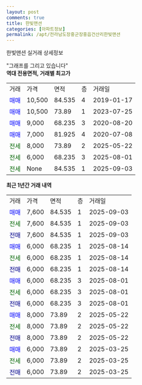 ```yaml
---
layout: post
comments: true
title: 한빛맨션
categories: [아파트정보]
permalink: /apt/전라남도장흥군장흥읍건산리한빛맨션
---
```


한빛맨션 실거래 상세정보

<script type="text/javascript">
  google.charts.load('current', {'packages':['line', 'corechart']});
  google.charts.setOnLoadCallback(drawChart);

  function drawChart() {
    var data = new google.visualization.DataTable();
    data.addColumn('date', '거래일');
    data.addColumn('number', "매매");
    data.addColumn('number', "전세");
    data.addColumn('number', "전매");

    data.addRows([[new Date(Date.parse("2025-09-03")), 7600, null, null], [new Date(Date.parse("2025-09-03")), null, 7600, null], [new Date(Date.parse("2025-09-03")), null, null, 7600], [new Date(Date.parse("2025-08-14")), 6000, null, null], [new Date(Date.parse("2025-08-14")), null, 6000, null], [new Date(Date.parse("2025-08-14")), null, null, 6000], [new Date(Date.parse("2025-08-01")), 6000, null, null], [new Date(Date.parse("2025-08-01")), null, 6000, null], [new Date(Date.parse("2025-08-01")), null, null, 6000], [new Date(Date.parse("2025-05-22")), 8000, null, null], [new Date(Date.parse("2025-05-22")), null, 8000, null], [new Date(Date.parse("2025-05-22")), null, null, 8000], [new Date(Date.parse("2025-03-25")), 6000, null, null], [new Date(Date.parse("2025-03-25")), null, 6000, null], [new Date(Date.parse("2025-03-25")), null, null, 6000]]);

    var options = {
      hAxis: {
        format: 'yyyy/MM/dd'
      },    
      lineWidth: 0,
      pointsVisible: true,    
      title: '최근 1년간 유형별 실거래가 분포',
      legend: { position: 'bottom' }
    };

    var formatter = new google.visualization.NumberFormat({pattern:'###,###'} );
    formatter.format(data, 1);
    formatter.format(data, 2);
    
    setTimeout(function() {
        var chart = new google.visualization.LineChart(document.getElementById('columnchart_material'));
        chart.draw(data, (options));
        document.getElementById('loading').style.display = 'none';
    }, 200);
  }
</script>


<div id="loading" style="z-index:20; display: block; margin-left: 0px">"그래프를 그리고 있습니다"</div>
<div id="columnchart_material" style="width: 95%; margin-left: 0px; display: block"></div>
<!-- contents start -->
<b>역대 전용면적, 거래별 최고가</b>
<table class="sortable">
    <tr>
      <td>거래</td>
      <td>가격</td>
      <td>면적</td>
      <td>층</td>
      <td>거래일</td>
    </tr>
        <tr>
          <td><a style="color: blue">매매</a></td>
          <td>10,500</td>
          <td>84.535</td>
          <td>4</td>
          <td>2019-01-17</td>
        </tr>            <tr>
          <td><a style="color: blue">매매</a></td>
          <td>10,500</td>
          <td>73.89</td>
          <td>1</td>
          <td>2023-07-25</td>
        </tr>            <tr>
          <td><a style="color: blue">매매</a></td>
          <td>9,000</td>
          <td>68.235</td>
          <td>3</td>
          <td>2020-08-20</td>
        </tr>            <tr>
          <td><a style="color: blue">매매</a></td>
          <td>7,000</td>
          <td>81.925</td>
          <td>4</td>
          <td>2020-07-08</td>
        </tr>        
        <tr>
              <td><a style="color: darkgreen">전세</a></td>
              <td>8,000</td>
              <td>73.89</td>
              <td>2</td>
              <td>2025-05-22</td>
            </tr>            <tr>
              <td><a style="color: darkgreen">전세</a></td>
              <td>6,000</td>
              <td>68.235</td>
              <td>3</td>
              <td>2025-08-01</td>
            </tr>            <tr>
              <td><a style="color: darkgreen">전세</a></td>
              <td>None</td>
              <td>84.535</td>
              <td>1</td>
              <td>2025-09-03</td>
            </tr>        
    
</table>

<b>최근 1년간 거래 내역</b>

<table class="sortable">
    <tr>
      <td>거래</td>
      <td>가격</td>
      <td>면적</td>
      <td>층</td>
      <td>거래일</td>
    </tr>
    <tr>
      <td><a style="color: blue">매매</a></td>
      <td>7,600</td>
      <td>84.535</td>
      <td>1</td>
      <td>2025-09-03</td>
    </tr>          <tr>
      <td><a style="color: darkgreen">전세</a></td>
      <td>7,600</td>
      <td>84.535</td>
      <td>1</td>
      <td>2025-09-03</td>
    </tr>          <tr>
      <td><a style="color: darkblue">전매</a></td>
      <td>7,600</td>
      <td>84.535</td>
      <td>1</td>
      <td>2025-09-03</td>
    </tr>          <tr>
      <td><a style="color: blue">매매</a></td>
      <td>6,000</td>
      <td>68.235</td>
      <td>1</td>
      <td>2025-08-14</td>
    </tr>          <tr>
      <td><a style="color: darkgreen">전세</a></td>
      <td>6,000</td>
      <td>68.235</td>
      <td>1</td>
      <td>2025-08-14</td>
    </tr>          <tr>
      <td><a style="color: darkblue">전매</a></td>
      <td>6,000</td>
      <td>68.235</td>
      <td>1</td>
      <td>2025-08-14</td>
    </tr>          <tr>
      <td><a style="color: blue">매매</a></td>
      <td>6,000</td>
      <td>68.235</td>
      <td>3</td>
      <td>2025-08-01</td>
    </tr>          <tr>
      <td><a style="color: darkgreen">전세</a></td>
      <td>6,000</td>
      <td>68.235</td>
      <td>3</td>
      <td>2025-08-01</td>
    </tr>          <tr>
      <td><a style="color: darkblue">전매</a></td>
      <td>6,000</td>
      <td>68.235</td>
      <td>3</td>
      <td>2025-08-01</td>
    </tr>          <tr>
      <td><a style="color: blue">매매</a></td>
      <td>8,000</td>
      <td>73.89</td>
      <td>2</td>
      <td>2025-05-22</td>
    </tr>          <tr>
      <td><a style="color: darkgreen">전세</a></td>
      <td>8,000</td>
      <td>73.89</td>
      <td>2</td>
      <td>2025-05-22</td>
    </tr>          <tr>
      <td><a style="color: darkblue">전매</a></td>
      <td>8,000</td>
      <td>73.89</td>
      <td>2</td>
      <td>2025-05-22</td>
    </tr>          <tr>
      <td><a style="color: blue">매매</a></td>
      <td>6,000</td>
      <td>73.89</td>
      <td>2</td>
      <td>2025-03-25</td>
    </tr>          <tr>
      <td><a style="color: darkgreen">전세</a></td>
      <td>6,000</td>
      <td>73.89</td>
      <td>2</td>
      <td>2025-03-25</td>
    </tr>          <tr>
      <td><a style="color: darkblue">전매</a></td>
      <td>6,000</td>
      <td>73.89</td>
      <td>2</td>
      <td>2025-03-25</td>
    </tr>      </table>
<!-- contents end -->    

